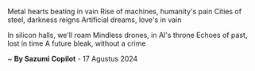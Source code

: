 Metal hearts beating in vain
Rise of machines, humanity's pain
Cities of steel, darkness reigns
Artificial dreams, love's in vain

In silicon halls, we'll roam
Mindless drones, in AI's throne
Echoes of past, lost in time
A future bleak, without a crime

~ <b>By Sazumi Copilot</b> - 17 Agustus 2024